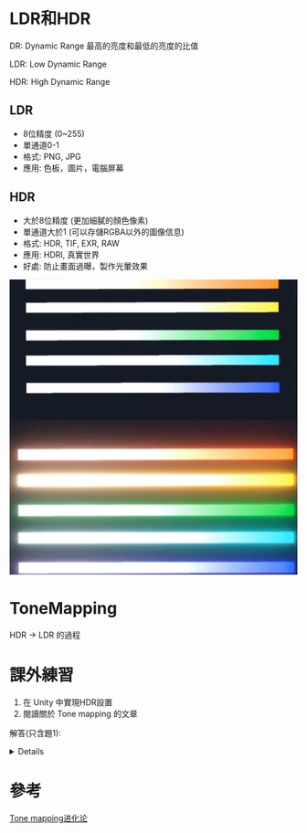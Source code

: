 # LDR和HDR
DR: Dynamic Range 最高的亮度和最低的亮度的比值

LDR: Low Dynamic Range

HDR: High Dynamic Range

## LDR
- 8位精度 (0~255)
- 單通道0-1
- 格式: PNG, JPG
- 應用: 色板，圖片，電腦屏幕

## HDR
- 大於8位精度 (更加細膩的顏色像素)
- 單通道大於1 (可以存儲RGBA以外的圖像信息)
- 格式: HDR, TIF, EXR, RAW
- 應用: HDRI, 真實世界
- 好處: 防止畫面過曝，製作光暈效果

![](pic/螢幕擷取畫面%202022-09-21%20174544.png)

# ToneMapping
HDR -> LDR 的過程

# 課外練習
1. 在 Unity 中實現HDR設置
2. 閱讀關於 Tone mapping 的文章

解答(只含題1):

<details>

# HDR設置 (Unity)
![](pic/20210531234035825.png)
![](pic/20210531234144373.png)
![](pic/20210531234250372.png)
![](pic/20210531234339102.png)
![](pic/HDR.png)

</details>

# 參考
[Tone mapping进化论](https://zhuanlan.zhihu.com/p/21983679)
